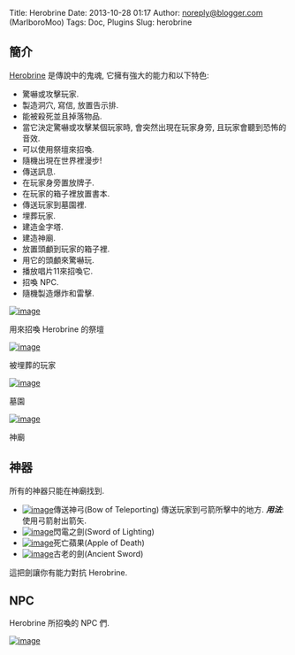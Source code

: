 Title: Herobrine
Date: 2013-10-28 01:17
Author: noreply@blogger.com (MarlboroMoo)
Tags: Doc, Plugins
Slug: herobrine

## 簡介
[Herobrine][] 是傳說中的鬼魂, 它擁有強大的能力和以下特色:

* 驚嚇或攻擊玩家.
* 製造洞穴, 寫信, 放置告示排.
* 能被殺死並且掉落物品.
* 當它決定驚嚇或攻擊某個玩家時, 會突然出現在玩家身旁, 且玩家會聽到恐怖的音效.
* 可以使用祭壇來招喚.
* 隨機出現在世界裡漫步!
* 傳送訊息.
* 在玩家身旁置放牌子.
* 在玩家的箱子裡放置書本.
* 傳送玩家到墓園裡.
* 埋葬玩家.
* 建造金字塔.
* 建造神廟.
* 放置頭顱到玩家的箱子裡.
* 用它的頭顱來驚嚇玩.
* 播放唱片11來招喚它.
* 招喚 NPC.
* 隨機製造爆炸和雷擊.


[![image][0]][0]

用來招喚 Herobrine 的祭壇

[![image][1]][1]

被埋葬的玩家

[![image][2]][2]

墓園

[![image][3]][3]

神廟

## 神器
所有的神器只能在神廟找到.

* [![image][4]][4]傳送神弓(Bow of Teleporting)
傳送玩家到弓箭所擊中的地方. ***用法***: 使用弓箭射出箭矢.
* [![image][5]][5]閃電之劍(Sword of Lighting)
* [![image][6]][6]死亡蘋果(Apple of Death)
* [![image][7]][7]古老的劍(Ancient Sword)

這把劍讓你有能力對抗 Herobrine.

## NPC
Herobrine 所招喚的 NPC 們.

[![image][8]][8]

  [Herobrine]: http://minecraft-zh.gamepedia.com/index.php?title=Herobrine&variant=zh-tw
  [0]: http://4.bp.blogspot.com/-XtweSDCfDnA/UmnP3Sy_YAI/AAAAAAAABS8/DdTQTlbV2Us/s1600/2012-10-13_14.52.14.png
  [1]: http://4.bp.blogspot.com/-tIn_WX6mQd4/UmnP4DCseKI/AAAAAAAABTE/UlTnGpviuTI/s320/bury_player.png
  [2]: http://2.bp.blogspot.com/-7aCdLNYzoG4/UmnP4EKesdI/AAAAAAAABTU/shdnmXmexQg/s320/graveyard_world.png
  [3]: http://3.bp.blogspot.com/-m64AMFvnvWk/UmnP5E432cI/AAAAAAAABTc/dtCncVNPR6A/s320/herobrine_temple.png
  [4]: http://1.bp.blogspot.com/-F5vFMqFR6PI/UmnP3u1jLKI/AAAAAAAABTQ/rNES5xvzUMo/s1600/bow.png
  [5]: http://2.bp.blogspot.com/-im-26AZzWCg/UmnP6OtGSXI/AAAAAAAABTs/_tzw3llSkEw/s1600/sword.png
  [6]: http://1.bp.blogspot.com/-p3Um37jUGr0/UmnP3LbvIKI/AAAAAAAABS0/2kx6KHFi11A/s1600/apple.png
  [7]: http://4.bp.blogspot.com/-R97bV8zsXXE/UmnP3JucEXI/AAAAAAAABSk/tFJKtgNiujQ/s1600/ancient_sword.png
  [8]: http://3.bp.blogspot.com/-vSN2Qv_q8vs/UmnP59fm9HI/AAAAAAAABTw/YYOCMeXqsKA/s320/herobrineai_npcs.png
